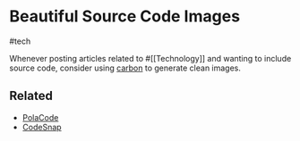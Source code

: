 # Beautiful Source Code Images

#tech

Whenever posting articles related to #[[Technology]] and wanting to include
source code, consider using [carbon](https://carbon.now.sh/) to generate clean
images.

## Related

- [PolaCode](https://github.com/octref/polacode)
- [CodeSnap](https://marketplace.visualstudio.com/items?itemName=adpyke.codesnap)
